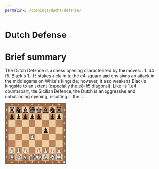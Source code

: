 ```yaml
---
permalink: /openings/ducht-defense/
---
```

Dutch Defense
=============

# Brief summary


The Dutch Defence is a chess opening characterised by the moves: . 1. d4 f5. Black's 1...f5 stakes a claim to the e4-square and envisions an attack in the middlegame on White's kingside; however, it also weakens Black's kingside to an extent (especially the e8-h5 diagonal). Like its 1.e4 counterpart, the Sicilian Defence, the Dutch is an aggressive and unbalancing opening, resulting in the ...

<img src="/img/Dutch Defense.jpg" width="200"/>
